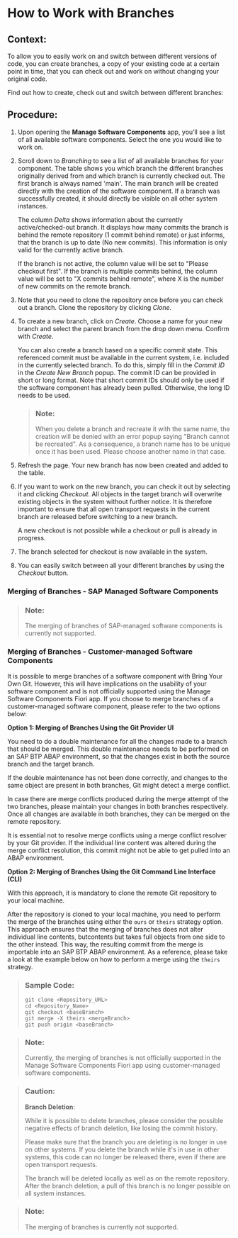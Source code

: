 <!-- loio6b2f0bfc14cb47ef888f01784c92e1bf -->

# How to Work with Branches



<a name="loio6b2f0bfc14cb47ef888f01784c92e1bf__section_cp5_dlg_lkb"/>

## Context:

To allow you to easily work on and switch between different versions of code, you can create branches, a copy of your existing code at a certain point in time, that you can check out and work on without changing your original code.

Find out how to create, check out and switch between different branches:



<a name="loio6b2f0bfc14cb47ef888f01784c92e1bf__section_k2l_glg_lkb"/>

## Procedure:

1.  Upon opening the **Manage Software Components** app, you’ll see a list of all available software components. Select the one you would like to work on.

2.  Scroll down to *Branching* to see a list of all available branches for your component. The table shows you which branch the different branches originally derived from and which branch is currently checked out. The first branch is always named 'main'. The main branch will be created directly with the creation of the software component. If a branch was successfully created, it should directly be visible on all other system instances.

    The column *Delta* shows information about the currently active/checked-out branch. It displays how many commits the branch is behind the remote repository \(1 commit behind remote\) or just informs, that the branch is up to date \(No new commits\). This information is only valid for the currently active branch.

    If the branch is not active, the column value will be set to "Please checkout first". If the branch is multiple commits behind, the column value will be set to "X commits behind remote", where X is the number of new commits on the remote branch.

3.  Note that you need to clone the repository once before you can check out a branch. Clone the repository by clicking *Clone*.

4.  To create a new branch, click on *Create*. Choose a name for your new branch and select the parent branch from the drop down menu. Confirm with *Create*.

    You can also create a branch based on a specific commit state. This referenced commit must be available in the current system, i.e. included in the currently selected branch. To do this, simply fill in the *Commit ID* in the *Create New Branch* popup. The commit ID can be provided in short or long format. Note that short commit IDs should only be used if the software component has already been pulled. Otherwise, the long ID needs to be used.

    > ### Note:  
    > When you delete a branch and recreate it with the same name, the creation will be denied with an error popup saying "Branch cannot be recreated". As a consequence, a branch name has to be unique once it has been used. Please choose another name in that case.

5.  Refresh the page. Your new branch has now been created and added to the table.

6.  If you want to work on the new branch, you can check it out by selecting it and clicking *Checkout*. All objects in the target branch will overwrite existing objects in the system without further notice. It is therefore important to ensure that all open transport requests in the current branch are released before switching to a new branch.

    A new checkout is not possible while a checkout or pull is already in progress.

7.  The branch selected for checkout is now available in the system.

8.  You can easily switch between all your different branches by using the *Checkout* button.




### Merging of Branches - SAP Managed Software Components

> ### Note:  
> The merging of branches of SAP-managed software components is currently not supported.



### Merging of Branches - Customer-managed Software Components

It is possible to merge branches of a software component with Bring Your Own Git. However, this will have implications on the usability of your software component and is not officially supported using the Manage Software Components Fiori app. If you choose to merge branches of a customer-managed software component, please refer to the two options below:

**Option 1: Merging of Branches Using the Git Provider UI** 

You need to do a double maintenance for all the changes made to a branch that should be merged. This double maintenance needs to be performed on an SAP BTP ABAP environment, so that the changes exist in both the source branch and the target branch.

If the double maintenance has not been done correctly, and changes to the same object are present in both branches, Git might detect a merge conflict.

In case there are merge conflicts produced during the merge attempt of the two branches, please maintain your changes in both branches respectively. Once all changes are available in both branches, they can be merged on the remote repository.

It is essential not to resolve merge conflicts using a merge conflict resolver by your Git provider. If the individual line content was altered during the merge conflict resolution, this commit might not be able to get pulled into an ABAP environment.

**Option 2: Merging of Branches Using the Git Command Line Interface \(CLI\)** 

With this approach, it is mandatory to clone the remote Git repository to your local machine.

After the repository is cloned to your local machine, you need to perform the merge of the branches using either the `ours` or `theirs` strategy option. This approach ensures that the merging of branches does not alter individual line contents, butcontents but takes full objects from one side to the other instead. This way, the resulting commit from the merge is importable into an SAP BTP ABAP environment. As a reference, please take a look at the example below on how to perform a merge using the `theirs` strategy.

> ### Sample Code:  
> ```
> git clone <Repository_URL>
> cd <Repository_Name>
> git checkout <baseBranch>
> git merge -X theirs <mergeBranch>
> git push origin <baseBranch>
> 
> ```

> ### Note:  
> Currently, the merging of branches is not officially supported in the Manage Software Components Fiori app using customer-managed software components.

> ### Caution:  
> **Branch Deletion**:
> 
> While it is possible to delete branches, please consider the possible negative effects of branch deletion, like losing the commit history.
> 
> Please make sure that the branch you are deleting is no longer in use on other systems. If you delete the branch while it's in use in other systems, this code can no longer be released there, even if there are open transport requests.
> 
> The branch will be deleted locally as well as on the remote repository. After the branch deletion, a pull of this branch is no longer possible on all system instances.

> ### Note:  
> The merging of branches is currently not supported.


